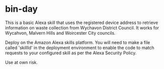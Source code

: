 # bin-day

This is a basic Alexa skill that uses the registered device address to retrieve information on waste collection from Wychavon District Council. It works for Wycahvon, Malvern Hills and Woircester City councils.

Deploy on the Amazon Alexa skills platform. You will need to make a file called 'skillId' in the deployment environment to enable the code to match requests to your configured skill as per the Alexa Security Policy.

Use at own risk.
